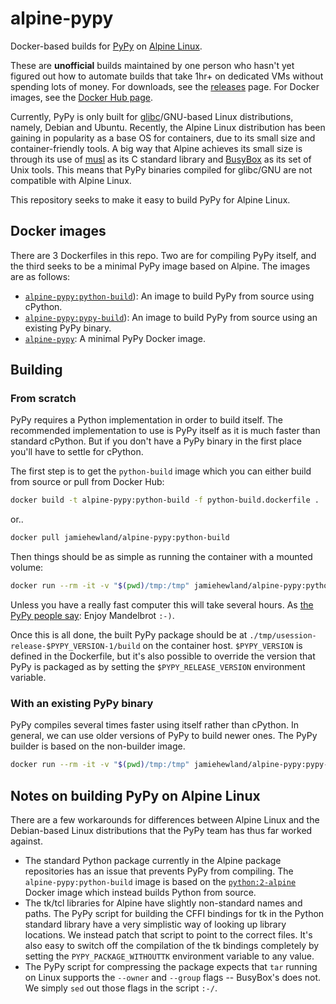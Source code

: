 # alpine-pypy
Docker-based builds for [PyPy](http://pypy.org) on [Alpine Linux](http://www.alpinelinux.org).

These are **unofficial** builds maintained by one person who hasn't yet figured out how to automate builds that take 1hr+ on dedicated VMs without spending lots of money. For downloads, see the [releases](https://github.com/JayH5/alpine-pypy/releases) page. For Docker images, see the [Docker Hub page](https://hub.docker.com/r/jamiehewland/alpine-pypy/).

Currently, PyPy is only built for [glibc](https://www.gnu.org/software/libc/)/GNU-based Linux distributions, namely, Debian and Ubuntu. Recently, the Alpine Linux distribution has been gaining in popularity as a base OS for containers, due to its small size and container-friendly tools. A big way that Alpine achieves its small size is through its use of [musl](https://www.musl-libc.org) as its C standard library and [BusyBox](https://busybox.net) as its set of Unix tools. This means that PyPy binaries compiled for glibc/GNU are not compatible with Alpine Linux.

This repository seeks to make it easy to build PyPy for Alpine Linux.

## Docker images
There are 3 Dockerfiles in this repo. Two are for compiling PyPy itself, and the third seeks to be a minimal PyPy image based on Alpine. The images are as follows:

* [`alpine-pypy:python-build`](python-build.dockerfile)): An image to build PyPy from source using cPython.
* [`alpine-pypy:pypy-build`](pypy-build.dockerfile)): An image to build PyPy from source using an existing PyPy binary.
* [`alpine-pypy`](Dockerfile): A minimal PyPy Docker image.

## Building
### From scratch
PyPy requires a Python implementation in order to build itself. The recommended implementation to use is PyPy itself as it is much faster than standard cPython. But if you don't have a PyPy binary in the first place you'll have to settle for cPython.

The first step is to get the `python-build` image which you can either build from source or pull from Docker Hub:
```sh
docker build -t alpine-pypy:python-build -f python-build.dockerfile .
```
or..
```sh
docker pull jamiehewland/alpine-pypy:python-build
```

Then things should be as simple as running the container with a mounted volume:
```sh
docker run --rm -it -v "$(pwd)/tmp:/tmp" jamiehewland/alpine-pypy:python-build
```

Unless you have a really fast computer this will take several hours. As [the PyPy people say](http://pypy.org/download.html#building-from-source): Enjoy Mandelbrot `:-)`.

Once this is all done, the built PyPy package should be at `./tmp/usession-release-$PYPY_VERSION-1/build` on the container host. `$PYPY_VERSION` is defined in the Dockerfile, but it's also possible to override the version that PyPy is packaged as by setting the `$PYPY_RELEASE_VERSION` environment variable.

### With an existing PyPy binary
PyPy compiles several times faster using itself rather than cPython. In general, we can use older versions of PyPy to build newer ones. The PyPy builder is based on the non-builder image.

```sh
docker run --rm -it -v "$(pwd)/tmp:/tmp" jamiehewland/alpine-pypy:pypy-build
```

## Notes on building PyPy on Alpine Linux
There are a few workarounds for differences between Alpine Linux and the Debian-based Linux distributions that the PyPy team has thus far worked against.

* The standard Python package currently in the Alpine package repositories has an issue that prevents PyPy from compiling. The `alpine-pypy:python-build` image is based on the [`python:2-alpine`](https://hub.docker.com/_/python/) Docker image which instead builds Python from source.
* The tk/tcl libraries for Alpine have slightly non-standard names and paths. The PyPy script for building the CFFI bindings for tk in the Python standard library have a very simplistic way of looking up library locations. We instead patch that script to point to the correct files. It's also easy to switch off the compilation of the tk bindings completely by setting the `PYPY_PACKAGE_WITHOUTTK` environment variable to any value.
* The PyPy script for compressing the package expects that `tar` running on Linux supports the `--owner` and `--group` flags -- BusyBox's does not. We simply `sed` out those flags in the script `:-/`.
